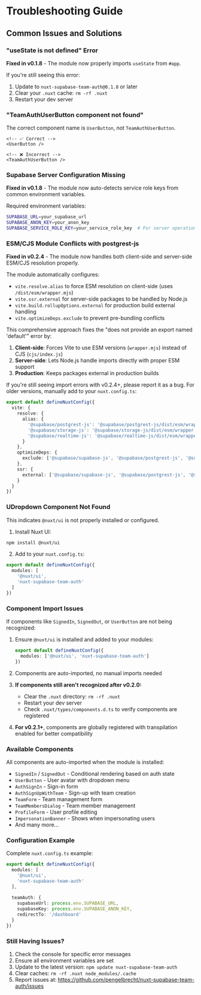 # Troubleshooting Guide

## Common Issues and Solutions

### "useState is not defined" Error
**Fixed in v0.1.8** - The module now properly imports `useState` from `#app`.

If you're still seeing this error:
1. Update to `nuxt-supabase-team-auth@0.1.8` or later
2. Clear your `.nuxt` cache: `rm -rf .nuxt`
3. Restart your dev server

### "TeamAuthUserButton component not found"
The correct component name is `UserButton`, not `TeamAuthUserButton`.

```vue
<!-- ✅ Correct -->
<UserButton />

<!-- ❌ Incorrect -->
<TeamAuthUserButton />
```

### Supabase Server Configuration Missing
**Fixed in v0.1.8** - The module now auto-detects service role keys from common environment variables.

Required environment variables:
```bash
SUPABASE_URL=your_supabase_url
SUPABASE_ANON_KEY=your_anon_key
SUPABASE_SERVICE_ROLE_KEY=your_service_role_key  # For server operations
```

### ESM/CJS Module Conflicts with postgrest-js
**Fixed in v0.2.4** - The module now handles both client-side and server-side ESM/CJS resolution properly.

The module automatically configures:
- `vite.resolve.alias` to force ESM resolution on client-side (uses `/dist/esm/wrapper.mjs`)
- `vite.ssr.external` for server-side packages to be handled by Node.js  
- `vite.build.rollupOptions.external` for production build external handling
- `vite.optimizeDeps.exclude` to prevent pre-bundling conflicts

This comprehensive approach fixes the "does not provide an export named 'default'" error by:
1. **Client-side**: Forces Vite to use ESM versions (`wrapper.mjs`) instead of CJS (`cjs/index.js`)
2. **Server-side**: Lets Node.js handle imports directly with proper ESM support
3. **Production**: Keeps packages external in production builds

If you're still seeing import errors with v0.2.4+, please report it as a bug. For older versions, manually add to your `nuxt.config.ts`:
```ts
export default defineNuxtConfig({
  vite: {
    resolve: {
      alias: {
        '@supabase/postgrest-js': '@supabase/postgrest-js/dist/esm/wrapper.mjs',
        '@supabase/storage-js': '@supabase/storage-js/dist/esm/wrapper.mjs',
        '@supabase/realtime-js': '@supabase/realtime-js/dist/esm/wrapper.mjs'
      }
    },
    optimizeDeps: {
      exclude: ['@supabase/supabase-js', '@supabase/postgrest-js', '@supabase/storage-js', '@supabase/realtime-js']
    },
    ssr: {
      external: ['@supabase/supabase-js', '@supabase/postgrest-js', '@supabase/storage-js', '@supabase/realtime-js']
    }
  }
})
```

### UDropdown Component Not Found
This indicates `@nuxt/ui` is not properly installed or configured.

1. Install Nuxt UI:
```bash
npm install @nuxt/ui
```

2. Add to your `nuxt.config.ts`:
```ts
export default defineNuxtConfig({
  modules: [
    '@nuxt/ui',
    'nuxt-supabase-team-auth'
  ]
})
```

### Component Import Issues

If components like `SignedIn`, `SignedOut`, or `UserButton` are not being recognized:

1. Ensure `@nuxt/ui` is installed and added to your modules:
   ```typescript
   export default defineNuxtConfig({
     modules: ['@nuxt/ui', 'nuxt-supabase-team-auth']
   })
   ```

2. Components are auto-imported, no manual imports needed

3. **If components still aren't recognized after v0.2.0:**
   - Clear the `.nuxt` directory: `rm -rf .nuxt`
   - Restart your dev server
   - Check `.nuxt/types/components.d.ts` to verify components are registered

4. **For v0.2.1+**, components are globally registered with transpilation enabled for better compatibility

### Available Components
All components are auto-imported when the module is installed:

- `SignedIn` / `SignedOut` - Conditional rendering based on auth state
- `UserButton` - User avatar with dropdown menu
- `AuthSignIn` - Sign-in form
- `AuthSignUpWithTeam` - Sign-up with team creation
- `TeamForm` - Team management form  
- `TeamMembersDialog` - Team member management
- `ProfileForm` - User profile editing
- `ImpersonationBanner` - Shows when impersonating users
- And many more...

### Configuration Example

Complete `nuxt.config.ts` example:
```ts
export default defineNuxtConfig({
  modules: [
    '@nuxt/ui',
    'nuxt-supabase-team-auth'
  ],
  
  teamAuth: {
    supabaseUrl: process.env.SUPABASE_URL,
    supabaseKey: process.env.SUPABASE_ANON_KEY,
    redirectTo: '/dashboard'
  }
})
```

### Still Having Issues?
1. Check the console for specific error messages
2. Ensure all environment variables are set
3. Update to the latest version: `npm update nuxt-supabase-team-auth`
4. Clear caches: `rm -rf .nuxt node_modules/.cache`
5. Report issues at: https://github.com/pengelbrecht/nuxt-supabase-team-auth/issues